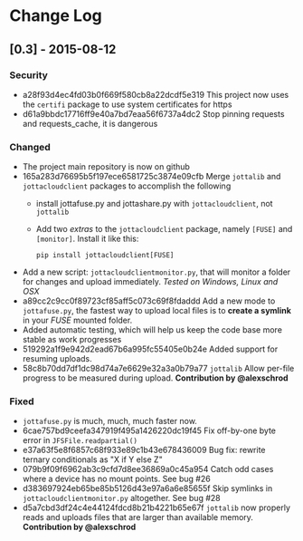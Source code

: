 # Change Log

## [0.3] - 2015-08-12


### Security

- a28f93d4ec4fd03b0f669f580cb8a22dcdf5e319 This project now uses the `certifi` package to use system certificates for https
- d61a9bbdc17716ff9e40a7bd7eaa56f6737a4dc2 Stop pinning requests and requests_cache, it is dangerous


### Changed

- The project main repository is now on github
- 165a283d76695b5f197ece6581725c3874e09cfb Merge `jottalib` and `jottacloudclient` packages to accomplish the following
  - install jottafuse.py and jottashare.py with `jottacloudclient`, not `jottalib`
  - Add two *extras* to the `jottacloudclient` package, namely `[FUSE]` and `[monitor]`. Install it like this:

        pip install jottacloudclient[FUSE]

- Add a new script: `jottacloudclientmonitor.py`, that will monitor a folder for changes and upload immediately. *Tested on Windows, Linux and OSX*
- a89cc2c9cc0f89723cf85aff5c073c69f8fdaddd Add a new mode to `jottafuse.py`, the fastest way to upload local files is to **create a symlink** in your *FUSE* mounted folder.
- Added automatic testing, which will help us keep the code base more stable as work progresses
- 519292a1f9e942d2ead67b6a995fc55405e0b24e Added support for resuming uploads.
- 58c8b70dd7df1dc98d74a7e6629e32a3a0b79a77 `jottalib` Allow per-file progress to be measured during upload. **Contribution by @alexschrod**

### Fixed
- `jottafuse.py` is much, much, much faster now.
- 6cae757bd9ceefa347919f495a1426220dc19f45 Fix off-by-one byte error in `JFSFile.readpartial()`
- e37a63f5e8f6857c68f933e89c1b43e678436009 Bug fix: rewrite ternary conditionals as "X if Y else Z"
- 079b9f09f6962ab3c9cfd7d8ee36869a0c45a954 Catch odd cases where a device has no mount points. See bug #26
- d383697924eb65be85b5126d43e97a6a6e85655f Skip symlinks in `jottacloudclientmonitor.py` altogether. See bug #28
- d5a7cbd3df24c4e44124fdcd8b21b4221b65e67f `jottalib` now properly reads and uploads files that are larger than available memory. **Contribution by @alexschrod**


